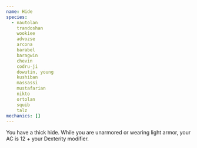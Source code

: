 ```yaml
---
name: Hide
species:
  - nautolan
    trandoshan
    wookiee
    advozse
    arcona
    barabel
    baragwin
    chevin
    codru-ji
    dowutin, young
    kushiban
    massassi
    mustafarian
    nikto
    ortolan
    squib
    talz
mechanics: []
---
```

You have a thick hide. While you are unarmored or wearing light armor, your AC is 12 + your Dexterity modifier.
